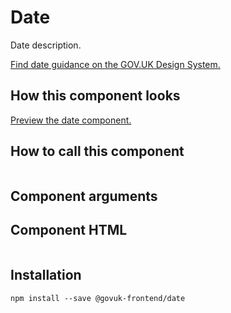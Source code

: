 

<h1 class="govuk-u-heading-36">
Date
</h1>

<p class="govuk-u-core-24">
  Date description.
</p>

<p class="govuk-u-copy-19">
  <a href="">Find date guidance on the GOV.UK Design System.</a>
</p>

<h2 class="govuk-u-heading-24">How this component looks</h2>

<div>
</div>

<p class="govuk-u-copy-19">
<a href="http://govuk-frontend-review.herokuapp.com/components/date/preview">Preview the date component.
</a>
</p>

  <h2 class="govuk-u-heading-24">How to call this component</h2>

  <pre><code></code></pre>

<h2 class="govuk-u-heading-24">Component arguments</h2>

<div>

  <!-- TODO: Use the table macro here and pass it component argument data -->

</div>

<h2 class="govuk-u-heading-24">Component HTML</h2>
<pre><code></code></pre>

<h2 class="govuk-u-heading-24">Installation</h2>
<pre><code>npm install --save @govuk-frontend/date</code></pre>

